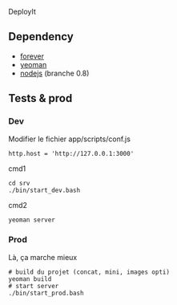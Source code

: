 ﻿DeployIt

Dependency
------------

 * [forever](https://github.com/nodejitsu/forever)
 * [yeoman](http://yeoman.io/)
 * [nodejs](http://nodejs.org/) (branche 0.8)


Tests & prod
----------------

### Dev

Modifier le fichier app/scripts/conf.js

    http.host = 'http://127.0.0.1:3000'

cmd1

    cd srv
    ./bin/start_dev.bash

cmd2

    yeoman server


### Prod
Là, ça marche mieux

    # build du projet (concat, mini, images opti)
    yeoman build
    # start server
    ./bin/start_prod.bash
